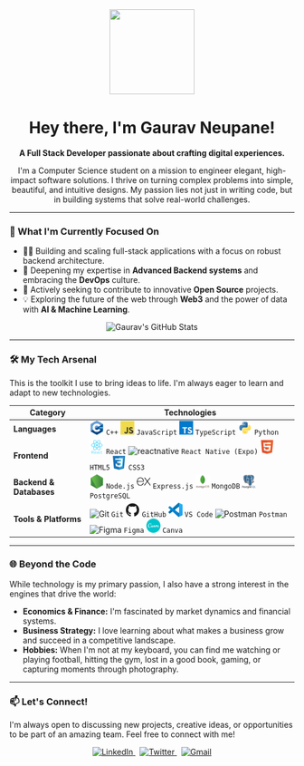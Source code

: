 <div align="center">
  <img src="https://media.giphy.com/media/M9gbBd9nbDrOTu1Mqx/giphy.gif" width="150" height="150">
  <h1>Hey there, I'm Gaurav Neupane!</h1>
  <strong>A Full Stack Developer passionate about crafting digital experiences.</strong>
  <p>I'm a Computer Science student on a mission to engineer elegant, high-impact software solutions. I thrive on turning complex problems into simple, beautiful, and intuitive designs. My passion lies not just in writing code, but in building systems that solve real-world challenges.</p>
</div>

---

### 🌱 What I'm Currently Focused On

* 👨‍💻 Building and scaling full-stack applications with a focus on robust backend architecture.
* 🧠 Deepening my expertise in **Advanced Backend systems** and embracing the **DevOps** culture.
* 🚀 Actively seeking to contribute to innovative **Open Source** projects.
* 💡 Exploring the future of the web through **Web3** and the power of data with **AI & Machine Learning**.

<div align="center">
  <img src="https://github-readme-stats.vercel.app/api?username=Gaurav-Neupane&show_icons=true&locale=en&theme=tokyonight&count_private=true" alt="Gaurav's GitHub Stats" />
</div>

---

### 🛠️ My Tech Arsenal

This is the toolkit I use to bring ideas to life. I'm always eager to learn and adapt to new technologies.

| Category               | Technologies                                                                                                                                                                                                                                                                                                                           |
| ---------------------- | -------------------------------------------------------------------------------------------------------------------------------------------------------------------------------------------------------------------------------------------------------------------------------------------------------------------------------------- |
| **Languages** | <img src="https://raw.githubusercontent.com/devicons/devicon/master/icons/cplusplus/cplusplus-original.svg" alt="C++" width="25" height="25"/> `C++` <img src="https://raw.githubusercontent.com/devicons/devicon/master/icons/javascript/javascript-original.svg" alt="JavaScript" width="25" height="25"/> `JavaScript` <img src="https://raw.githubusercontent.com/devicons/devicon/master/icons/typescript/typescript-original.svg" alt="TypeScript" width="25" height="25"/> `TypeScript` <img src="https://raw.githubusercontent.com/devicons/devicon/master/icons/python/python-original.svg" alt="Python" width="25" height="25"/> `Python` |
| **Frontend** | <img src="https://raw.githubusercontent.com/devicons/devicon/master/icons/react/react-original-wordmark.svg" alt="React" width="25" height="25"/> `React` <img src="https://reactnative.dev/img/header_logo.svg" alt="reactnative" width="25" height="25"/> `React Native (Expo)` <img src="https://raw.githubusercontent.com/devicons/devicon/master/icons/html5/html5-original.svg" alt="HTML5" width="25" height="25"/> `HTML5` <img src="https://raw.githubusercontent.com/devicons/devicon/master/icons/css3/css3-original.svg" alt="CSS3" width="25" height="25"/> `CSS3` |
| **Backend & Databases**| <img src="https://raw.githubusercontent.com/devicons/devicon/master/icons/nodejs/nodejs-original.svg" alt="Node.js" width="25" height="25"/> `Node.js` <img src="https://raw.githubusercontent.com/devicons/devicon/master/icons/express/express-original.svg" alt="Express" width="25" height="25"/> `Express.js` <img src="https://raw.githubusercontent.com/devicons/devicon/master/icons/mongodb/mongodb-original-wordmark.svg" alt="MongoDB" width="25" height="25"/> `MongoDB` <img src="https://raw.githubusercontent.com/devicons/devicon/master/icons/postgresql/postgresql-original-wordmark.svg" alt="PostgreSQL" width="25" height="25"/> `PostgreSQL` |
| **Tools & Platforms** | <img src="https://www.vectorlogo.zone/logos/git-scm/git-scm-icon.svg" alt="Git" width="25" height="25"/> `Git` <img src="https://raw.githubusercontent.com/devicons/devicon/master/icons/github/github-original.svg" alt="GitHub" width="25" height="25"/> `GitHub` <img src="https://raw.githubusercontent.com/devicons/devicon/master/icons/vscode/vscode-original.svg" alt="VS Code" width="25" height="25"/> `VS Code` <img src="https://www.vectorlogo.zone/logos/getpostman/getpostman-icon.svg" alt="Postman" width="25" height="25"/> `Postman` <img src="https://www.vectorlogo.zone/logos/figma/figma-icon.svg" alt="Figma" width="25" height="25"/> `Figma` <img src="https://raw.githubusercontent.com/devicons/devicon/master/icons/canva/canva-original.svg" alt="Canva" width="25" height="25"/> `Canva` |

---

### 🌐 Beyond the Code

While technology is my primary passion, I also have a strong interest in the engines that drive the world:

* **Economics & Finance:** I'm fascinated by market dynamics and financial systems.
* **Business Strategy:** I love learning about what makes a business grow and succeed in a competitive landscape.
* **Hobbies:** When I'm not at my keyboard, you can find me watching or playing football, hitting the gym, lost in a good book, gaming, or capturing moments through photography.

---

### 📫 Let's Connect!

I'm always open to discussing new projects, creative ideas, or opportunities to be part of an amazing team. Feel free to connect with me!

<p align="center">
  <a href="https://linkedin.com/in/your-linkedin-url" target="_blank">
    <img src="https://img.shields.io/badge/LinkedIn-0077B5?style=for-the-badge&logo=linkedin&logoColor=white" alt="LinkedIn"/>
  </a> &nbsp;
  <a href="https://twitter.com/your-twitter-url" target="_blank">
    <img src="https://img.shields.io/badge/Twitter-1DA1F2?style=for-the-badge&logo=twitter&logoColor=white" alt="Twitter"/>
  </a> &nbsp;
  <a href="mailto:your.email@example.com">
    <img src="https://img.shields.io/badge/Gmail-D14836?style=for-the-badge&logo=gmail&logoColor=white" alt="Gmail"/>
  </a>
</p>

